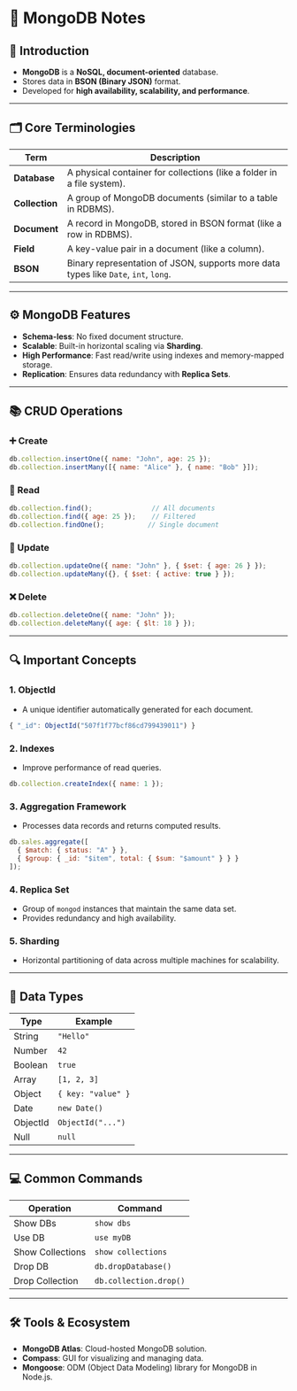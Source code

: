 
# 📘 MongoDB Notes

## 🧾 Introduction
- **MongoDB** is a **NoSQL, document-oriented** database.
- Stores data in **BSON (Binary JSON)** format.
- Developed for **high availability, scalability, and performance**.

---

## 🗂️ Core Terminologies

| Term | Description |
|------|-------------|
| **Database** | A physical container for collections (like a folder in a file system). |
| **Collection** | A group of MongoDB documents (similar to a table in RDBMS). |
| **Document** | A record in MongoDB, stored in BSON format (like a row in RDBMS). |
| **Field** | A key-value pair in a document (like a column). |
| **BSON** | Binary representation of JSON, supports more data types like `Date`, `int`, `long`. |

---

## ⚙️ MongoDB Features

- **Schema-less**: No fixed document structure.
- **Scalable**: Built-in horizontal scaling via **Sharding**.
- **High Performance**: Fast read/write using indexes and memory-mapped storage.
- **Replication**: Ensures data redundancy with **Replica Sets**.

---

## 📚 CRUD Operations

### ➕ Create
```js
db.collection.insertOne({ name: "John", age: 25 });
db.collection.insertMany([{ name: "Alice" }, { name: "Bob" }]);
```

### 📖 Read
```js
db.collection.find();               // All documents
db.collection.find({ age: 25 });    // Filtered
db.collection.findOne();           // Single document
```

### 📝 Update
```js
db.collection.updateOne({ name: "John" }, { $set: { age: 26 } });
db.collection.updateMany({}, { $set: { active: true } });
```

### ❌ Delete
```js
db.collection.deleteOne({ name: "John" });
db.collection.deleteMany({ age: { $lt: 18 } });
```

---

## 🔍 Important Concepts

### 1. **ObjectId**
- A unique identifier automatically generated for each document.
```js
{ "_id": ObjectId("507f1f77bcf86cd799439011") }
```

### 2. **Indexes**
- Improve performance of read queries.
```js
db.collection.createIndex({ name: 1 });
```

### 3. **Aggregation Framework**
- Processes data records and returns computed results.
```js
db.sales.aggregate([
  { $match: { status: "A" } },
  { $group: { _id: "$item", total: { $sum: "$amount" } } }
]);
```

### 4. **Replica Set**
- Group of `mongod` instances that maintain the same data set.
- Provides redundancy and high availability.

### 5. **Sharding**
- Horizontal partitioning of data across multiple machines for scalability.

---

## 🧪 Data Types

| Type | Example |
|------|---------|
| String | `"Hello"` |
| Number | `42` |
| Boolean | `true` |
| Array | `[1, 2, 3]` |
| Object | `{ key: "value" }` |
| Date | `new Date()` |
| ObjectId | `ObjectId("...")` |
| Null | `null` |

---

## 💻 Common Commands

| Operation | Command |
|----------|--------|
| Show DBs | `show dbs` |
| Use DB | `use myDB` |
| Show Collections | `show collections` |
| Drop DB | `db.dropDatabase()` |
| Drop Collection | `db.collection.drop()` |

---

## 🛠️ Tools & Ecosystem

- **MongoDB Atlas**: Cloud-hosted MongoDB solution.
- **Compass**: GUI for visualizing and managing data.
- **Mongoose**: ODM (Object Data Modeling) library for MongoDB in Node.js.
